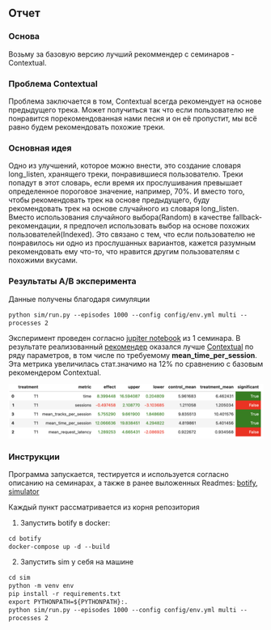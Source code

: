 ## Отчет

### Основа
Возьму за базовую версию лучший рекоммендер с семинаров - Contextual.

### Проблема Contextual
Проблема заключается в том, Contextual всегда рекомендует на основе предыдущего трека.
Может получиться так что если пользователю не понравится порекомендованная нами песня 
и он её пропустит, мы всё равно будем рекомендовать похожие треки.

### Основная идея

Одно из улучшений, которое можно внести, это создание словаря long_listen, хранящего треки, понравившиеся пользователю.
Треки попадут в этот словарь, если время их прослушивания превышает определенное пороговое значение, например, 70%.
И вместо того, чтобы рекомендовать трек на основе предыдущего, буду рекомендовать трек на основе случайного из словаря long_listen.
Вместо использования случайного выбора(Random) в качестве fallback-рекомендации, я предпочел использовать выбор на основе похожих пользователей(Indexed). 
Это связано с тем, что если пользователю не понравилось ни одно из прослушанных вариантов, кажется разумным рекомендовать 
ему что-то, что нравится другим пользователям с похожими вкусами.

### Результаты A/B эксперимента

Данные получены благодаря симуляции
```
python sim/run.py --episodes 1000 --config config/env.yml multi --processes 2
```

Эксперимент проведен согласно [jupiter notebook](jupyter/Week1Seminar.ipynb) из 1 семинара. 
В результате реализованный [рекомендер](botify/botify/recommenders/contextual_custom.py) 
оказался лучше [Contextual](botify/botify/recommenders/contextual.py) по ряду параметров, 
в том числе по требуемому **mean_time_per_session**. 
Эта метрика увеличилась стат.значимо на 12% по сравнению с базовым рекомендером Contextual.

![Результат](hw_results/result1.png)

### Инструкции

Программа запускается, тестируется и используется согласно описанию на семинарах, а также в ранее выложенных Readmes: [botify](botify/README.md), [simulator](sim/README.md)

Каждый пункт рассматривается из корня репозитория

1. Запустить botify в docker: 
```
cd botify
docker-compose up -d --build
```
2. Запустить sim у себя на машине
```
cd sim
python -m venv env
pip install -r requirements.txt
export PYTHONPATH=${PYTHONPATH}:.
python sim/run.py --episodes 1000 --config config/env.yml multi --processes 2
```